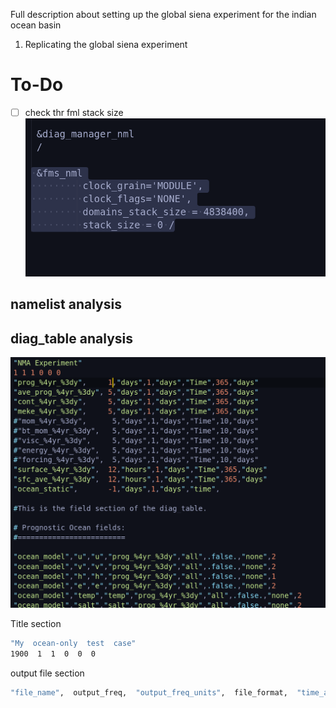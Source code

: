 Full description about setting up the global siena experiment for the indian ocean basin


1. Replicating the global siena experiment 






# To-Do

- [ ] check thr fml stack size 
![](imgs/Screenshot%20from%202021-10-13%2012-08-12.png) 

## namelist analysis




## diag_table analysis

![](imgs/Screenshot%20from%202021-10-12%2015-25-36.png)


Title section
```BASH
"My  ocean-only  test  case"
1900  1  1  0  0  0
```

output file section

```BASH
"file_name",  output_freq,  "output_freq_units",  file_format,  "time_axis_units",  "time_axis_name"[,  new_file_freq,  "new_file_freq_units"[,  "start_time"[,  file_duration,  "file_duration_units"]]]
```